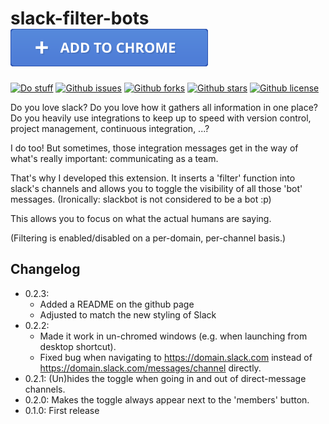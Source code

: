 # slack-filter-bots [![In Chrome Webstore][button-install]][store-link]

[![Do stuff][button-version]][store-link]
[![Github issues][shieldio-issues]][github-issues]
[![Github forks][shieldio-forks]][github-link]
[![Github stars][shieldio-stars]][github-link]
[![Github license][shieldio-license]][github-link]

Do you love slack? Do you love how it gathers all information in one place? Do you heavily use integrations to keep up to speed with version control, project management, continuous integration, ...?

I do too! But sometimes, those integration messages get in the way of what's really important: communicating as a team.

That's why I developed this extension. It inserts a 'filter' function into slack's channels and allows you to toggle the visibility of all those 'bot' messages. (Ironically: slackbot is not considered to be a bot :p)

This allows you to focus on what the actual humans are saying.


(Filtering is enabled/disabled on a per-domain, per-channel basis.)

## Changelog

 * 0.2.3:
    - Added a README on the github page
    - Adjusted to match the new styling of Slack
 * 0.2.2:
    - Made it work in un-chromed windows (e.g. when launching from desktop shortcut).
    - Fixed bug when navigating to https://domain.slack.com instead of https://domain.slack.com/messages/channel directly.
 * 0.2.1: (Un)hides the toggle when going in and out of direct-message channels.
 * 0.2.0: Makes the toggle always appear next to the 'members' button.
 * 0.1.0: First release

[store-link]:       https://chrome.google.com/webstore/detail/slack-bot-filter/blephhkggdennbfmdcjmlfimedknghfc
[github-link]:      https://github.com/call-a3/slack-filter-bots/issues
[github-issues]:    https://github.com/call-a3/slack-filter-bots/issues
[shieldio-issues]:  https://img.shields.io/github/issues/call-a3/slack-filter-bots.svg
[shieldio-forks]:   https://img.shields.io/github/forks/call-a3/slack-filter-bots.svg
[shieldio-stars]:   https://img.shields.io/github/stars/call-a3/slack-filter-bots.svg
[shieldio-license]: https://img.shields.io/github/license/call-a3/slack-filter-bots.svg
[button-version]:   https://img.shields.io/badge/version-0.2.3-blue.svg
[button-install]:   ./install-button.svg
